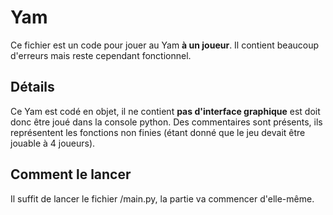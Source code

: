 # Yam

Ce fichier est un code pour jouer au Yam **à un joueur**. Il contient beaucoup d'erreurs mais reste cependant fonctionnel.

## Détails

Ce Yam est codé en objet, il ne contient **pas d'interface graphique** est doit donc être joué dans la console python. Des commentaires sont présents, ils représentent les fonctions non finies (étant donné que le jeu devait être jouable à 4 joueurs). 

## Comment le lancer

Il suffit de lancer le fichier /main.py, la partie va commencer d'elle-même.
